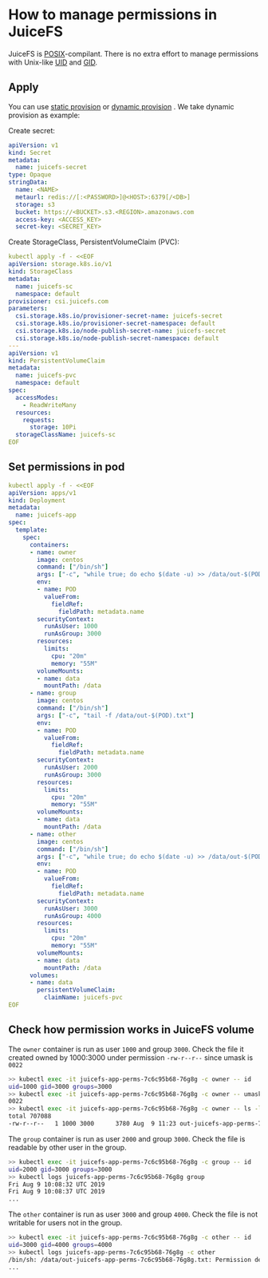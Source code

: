 # How to manage permissions in JuiceFS

JuiceFS is [POSIX](https://en.wikipedia.org/wiki/POSIX)-compilant. There is no
extra effort to manage permissions with Unix-like [UID](https://en.wikipedia.org/wiki/User_identifier)
and [GID](https://en.wikipedia.org/wiki/Group_identifier).

## Apply 

You can use [static provision](static-provisioning.md) or [dynamic provision](dynamic-provisioning.md) . We take dynamic provision as example:

Create secret:

```yaml
apiVersion: v1
kind: Secret
metadata:
  name: juicefs-secret
type: Opaque
stringData:
  name: <NAME>
  metaurl: redis://[:<PASSWORD>]@<HOST>:6379[/<DB>]
  storage: s3
  bucket: https://<BUCKET>.s3.<REGION>.amazonaws.com
  access-key: <ACCESS_KEY>
  secret-key: <SECRET_KEY>
```

Create StorageClass, PersistentVolumeClaim (PVC):

```yaml
kubectl apply -f - <<EOF
apiVersion: storage.k8s.io/v1
kind: StorageClass
metadata:
  name: juicefs-sc
  namespace: default
provisioner: csi.juicefs.com
parameters:
  csi.storage.k8s.io/provisioner-secret-name: juicefs-secret
  csi.storage.k8s.io/provisioner-secret-namespace: default
  csi.storage.k8s.io/node-publish-secret-name: juicefs-secret
  csi.storage.k8s.io/node-publish-secret-namespace: default
---
apiVersion: v1
kind: PersistentVolumeClaim
metadata:
  name: juicefs-pvc
  namespace: default
spec:
  accessModes:
    - ReadWriteMany
  resources:
    requests:
      storage: 10Pi
  storageClassName: juicefs-sc
EOF
```

## Set permissions in pod

```yaml
kubectl apply -f - <<EOF
apiVersion: apps/v1
kind: Deployment
metadata:
  name: juicefs-app
spec:
  template:
    spec:
      containers:
      - name: owner
        image: centos
        command: ["/bin/sh"]
        args: ["-c", "while true; do echo $(date -u) >> /data/out-$(POD).txt; sleep 5; done"]
        env:
        - name: POD
          valueFrom:
            fieldRef:
              fieldPath: metadata.name
        securityContext:
          runAsUser: 1000
          runAsGroup: 3000
        resources:
          limits:
            cpu: "20m"
            memory: "55M"
        volumeMounts:
        - name: data
          mountPath: /data
      - name: group
        image: centos
        command: ["/bin/sh"]
        args: ["-c", "tail -f /data/out-$(POD).txt"]
        env:
        - name: POD
          valueFrom:
            fieldRef:
              fieldPath: metadata.name
        securityContext:
          runAsUser: 2000
          runAsGroup: 3000
        resources:
          limits:
            cpu: "20m"
            memory: "55M"
        volumeMounts:
        - name: data
          mountPath: /data
      - name: other
        image: centos
        command: ["/bin/sh"]
        args: ["-c", "while true; do echo $(date -u) >> /data/out-$(POD).txt; sleep 5; done"]
        env:
        - name: POD
          valueFrom:
            fieldRef:
              fieldPath: metadata.name
        securityContext:
          runAsUser: 3000
          runAsGroup: 4000
        resources:
          limits:
            cpu: "20m"
            memory: "55M"
        volumeMounts:
        - name: data
          mountPath: /data
      volumes:
      - name: data
        persistentVolumeClaim:
          claimName: juicefs-pvc
EOF
```

## Check how permission works in JuiceFS volume

The `owner` container is run as user `1000` and group `3000`. Check the file it created owned by 1000:3000 under permission `-rw-r--r--` since
umask is `0022`

```sh
>> kubectl exec -it juicefs-app-perms-7c6c95b68-76g8g -c owner -- id
uid=1000 gid=3000 groups=3000
>> kubectl exec -it juicefs-app-perms-7c6c95b68-76g8g -c owner -- umask
0022
>> kubectl exec -it juicefs-app-perms-7c6c95b68-76g8g -c owner -- ls -l /data
total 707088
-rw-r--r--   1 1000 3000      3780 Aug  9 11:23 out-juicefs-app-perms-7c6c95b68-76g8g.txtkubectl get pods
```

The `group` container is run as user `2000` and group `3000`. Check the file is readable by other user in the group.

```sh
>> kubectl exec -it juicefs-app-perms-7c6c95b68-76g8g -c group -- id
uid=2000 gid=3000 groups=3000
>> kubectl logs juicefs-app-perms-7c6c95b68-76g8g group
Fri Aug 9 10:08:32 UTC 2019
Fri Aug 9 10:08:37 UTC 2019
...
```

The `other` container is run as user `3000` and group `4000`. Check the file is not writable for users not in the group.

```sh
>> kubectl exec -it juicefs-app-perms-7c6c95b68-76g8g -c other -- id
uid=3000 gid=4000 groups=4000
>> kubectl logs juicefs-app-perms-7c6c95b68-76g8g -c other
/bin/sh: /data/out-juicefs-app-perms-7c6c95b68-76g8g.txt: Permission denied
...
```
